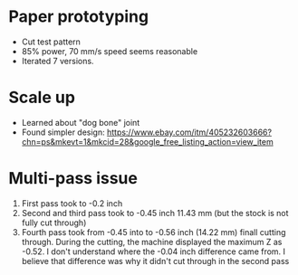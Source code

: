 # Paper prototyping

- Cut test pattern
- 85% power, 70 mm/s speed seems reasonable
- Iterated 7 versions.

# Scale up

- Learned about "dog bone" joint
- Found simpler design: https://www.ebay.com/itm/405232603666?chn=ps&mkevt=1&mkcid=28&google_free_listing_action=view_item

# Multi-pass issue

1. First pass took to -0.2 inch
2. Second and third pass took to -0.45 inch 11.43 mm (but the stock is not fully cut through)
3. Fourth pass took from -0.45 into to -0.56 inch (14.22 mm) finall cutting through.
   During the cutting, the machine displayed the maximum Z as -0.52. I don't understand where the -0.04 inch difference came from. I believe that difference was why it didn't cut through in the second pass
